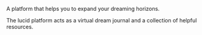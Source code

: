 A platform that helps you to expand your dreaming horizons.

The lucid platform acts as a virtual dream journal and a collection of helpful resources.
